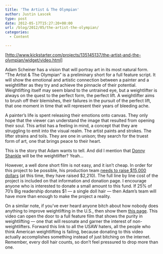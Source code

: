 ```yaml
---
title: 'The Artist & The Olympian'
author: Justin Lascek
type: post
date: 2012-05-17T15:27:20+00:00
url: /blog/2012/05/the-artist-the-olympian/
categories:
  - Content

---
```

[http://www.kickstarter.com/projects/135145137/the-artist-and-the-olympian/widget/video.html]
  

  
Adam Scheiner has a vision that will portray art in its most natural form. &#8220;The Artist & The Olympian&#8221; is a preliminary short for a full feature script. It will show the emotional and artistic connection between a painter and a weightlifter as they try and achieve the pinnacle of their potential. Weightlifting itself may seem bland to the untrained eye, but a weightlifter is always on the quest to the perfect form, the perfect lift. A weightlifter aims to brush off their blemishes, their failures in the pursuit of the perfect lift, that one moment in time that will represent their years of bleeding ache.
  

  
A painter&#8217;s life is spent releasing their emotions onto canvas. They only hope that the viewer can understand the image that resulted from opening their soul. This artist has a feeling in mind, a concept that they are struggling to emit into the visual realm. The artist paints and strokes. The lifter strains and toils. They are one in unison; they search for the truest form of art, one that brings peace to their heart.
  

  
This is the story that Adam wants to tell. And did I mention that <a href="http://donnyshankle.myshopify.com/collections/frontpage/products/never-let-go" target="_blank">Donny Shankle</a> will be the weightlifter? Yeah&#8230;
  

  
However, a well done short film is not easy, and it isn&#8217;t cheap. In order for this project to be possible, his production team <a href="http://www.kickstarter.com/projects/135145137/the-artist-and-the-olympian" target="_blank">needs to raise $15,000 dollars</a> (at this time, they have raised $2,210). The full line by line cost of the project is included on that information and donation page. I encourage anyone who is interested to donate a small amount to this fund. If 25% of 70&#8217;s Big readership donates $1 &#8212; a single doll hair &#8212; then Adam&#8217;s team will have more than enough to make the project a reality.
  

  
On a similar note, if you&#8217;ve ever heard anyone bitch about how nobody does anything to improve weightlifting in the U.S., then show them <a href="http://www.kickstarter.com/projects/135145137/the-artist-and-the-olympian" target="_blank">this page</a>. This video can open the door to a full feature film that shows the purity in weightlifting &#8212; one that will resonate and garner the interest of non-weightlifters. Forward this link to all the USAW haters, all the people who think American weightlifting is failing, because donating to this video actually accomplishes something instead of just bitching on the internet. Remember, every doll hair counts, so don&#8217;t feel pressured to drop more than one.
